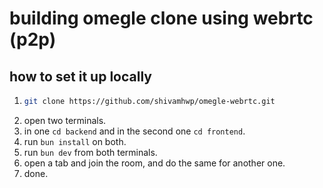 # building omegle clone using webrtc (p2p)

## how to set it up locally 

1. ```bash
   git clone https://github.com/shivamhwp/omegle-webrtc.git
   ```
2. open two terminals.
4. in one `cd backend` and in the second one `cd frontend`.
5. run `bun install` on both.
6. run `bun dev` from both terminals. 
7. open a tab and join the room, and do the same for another one.
8. done.
